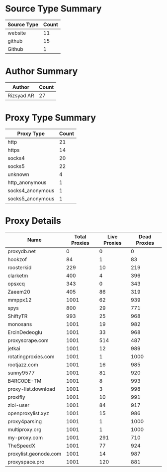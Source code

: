 # Source Type Summary

| Source Type | Count |
|-------------|-------|
| website | 11 |
| github | 15 |
| Github | 1 |


# Author Summary

| Author | Count |
|--------|-------|
| Rizsyad AR | 27 |


# Proxy Type Summary

| Proxy Type | Count |
|------------|-------|
| http | 21 |
| https | 14 |
| socks4 | 20 |
| socks5 | 22 |
| unknown | 4 |
| http_anonymous | 1 |
| socks4_anonymous | 1 |
| socks5_anonymous | 1 |


# Proxy Details

| Name | Total Proxies | Live Proxies | Dead Proxies |
|------|---------------|--------------|---------------|
| proxydb.net | 0 | 0 | 0 |
| hookzof | 84 | 1 | 83 |
| roosterkid | 229 | 10 | 219 |
| clarketm | 400 | 4 | 396 |
| opsxcq | 343 | 0 | 343 |
| Zaeem20 | 405 | 86 | 319 |
| mmppx12 | 1001 | 62 | 939 |
| spys | 800 | 29 | 771 |
| ShiftyTR | 993 | 25 | 968 |
| monosans | 1001 | 19 | 982 |
| ErcinDedeoglu | 1001 | 33 | 968 |
| proxyscrape.com | 1001 | 514 | 487 |
| jetkai | 1001 | 12 | 989 |
| rotatingproxies.com | 1001 | 1 | 1000 |
| rootjazz.com | 1001 | 16 | 985 |
| sunny9577 | 1001 | 81 | 920 |
| B4RC0DE-TM | 1001 | 8 | 993 |
| proxy-list.download | 1001 | 3 | 998 |
| proxifly | 1001 | 10 | 991 |
| zloi-user | 1001 | 84 | 917 |
| openproxylist.xyz | 1001 | 15 | 986 |
| proxy4parsing | 1001 | 1 | 1000 |
| multiproxy.org | 1001 | 1 | 1000 |
| my-proxy.com | 1001 | 291 | 710 |
| TheSpeedX | 1001 | 77 | 924 |
| proxylist.geonode.com | 1001 | 14 | 987 |
| proxyspace.pro | 1001 | 120 | 881 |
